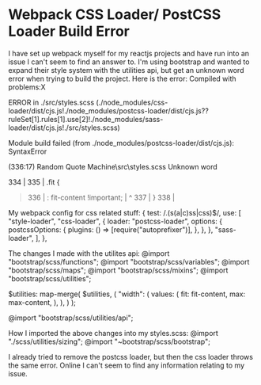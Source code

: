 
# Webpack CSS Loader/ PostCSS Loader Build Error

I have set up webpack myself for my reactjs projects and have run into an issue I can't seem to find an answer to. I'm using bootstrap and wanted to expand their style system with the utilities api, but get an unknown word error when trying to build the project.
Here is the error:
Compiled with problems:X

ERROR in ./src/styles.scss (./node_modules/css-loader/dist/cjs.js!./node_modules/postcss-loader/dist/cjs.js??ruleSet[1].rules[1].use[2]!./node_modules/sass-loader/dist/cjs.js!./src/styles.scss)

Module build failed (from ./node_modules/postcss-loader/dist/cjs.js):
SyntaxError

(336:17) Random Quote Machine\src\styles.scss Unknown word

  334 | 
  335 | .fit {
> 336 |   : fit-content !important;
      |                 ^
  337 | }
  338 | 


My webpack config for css related stuff:
  {
        test: /\.(s(a|c)ss|css)$/,
        use: [
          "style-loader",
          "css-loader",
          {
            loader: "postcss-loader",
            options: {
              postcssOptions: {
                plugins: () => [require("autoprefixer")],
              },
            },
          },
          "sass-loader",
        ],
      },

The changes I made with the utilites api:
@import "bootstrap/scss/functions";
@import "bootstrap/scss/variables";
@import "bootstrap/scss/maps";
@import "bootstrap/scss/mixins";
@import "bootstrap/scss/utilities";

$utilities: map-merge(
  $utilities,
  (
    "width": (
      values: (
        fit: fit-content,
        max: max-content,
      ),
    ),
  )
);

@import "bootstrap/scss/utilities/api";


How I imported the above changes into my styles.scss:
@import "./scss/utilities/sizing";
@import "~bootstrap/scss/bootstrap";

I already tried to remove the postcss loader, but then the css loader throws the same error. Online I can't seem to find any information relating to my issue.

        